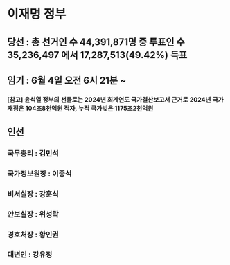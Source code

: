 # 이재명 정부
## 당선 : 총 선거인 수 44,391,871명 중 투표인 수 35,236,497 에서 17,287,513(49.42%) 득표
## 임기 : 6월 4일 오전 6시 21분 ~ 
#### [참고] 윤석열 정부의 선물로는 2024년 회계연도 국가결산보고서 근거로 2024년 국가 재정은 104조8천억원 적자, 누적 국가빚은 1175조2천억원

## 인선
### 국무총리 : 김민석
### 국가정보원장 : 이종석
### 비서실장 : 강훈식
### 안보실장 : 위성락
### 경호처장 : 황인권
### 대변인 : 강유정


